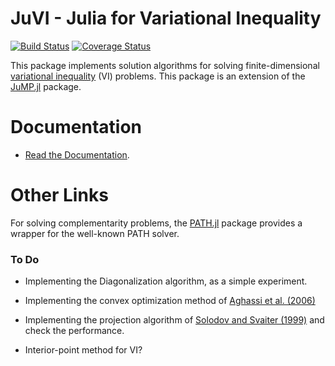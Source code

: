 # JuVI - Julia for Variational Inequality

[![Build Status](https://travis-ci.org/chkwon/JuVI.jl.svg?branch=master)](https://travis-ci.org/chkwon/JuVI.jl)
[![Coverage Status](https://coveralls.io/repos/chkwon/JuVI.jl/badge.svg)](https://coveralls.io/r/chkwon/JuVI.jl)

This package implements solution algorithms for solving finite-dimensional [variational inequality](https://en.wikipedia.org/wiki/Variational_inequality) (VI) problems. This package is an extension of the [JuMP.jl](https://github.com/JuliaOpt/JuMP.jl) package.

# Documentation

- [Read the Documentation](http://juvijl.readthedocs.org/).


# Other Links

For solving complementarity problems, the [PATH.jl](https://github.com/chkwon/PATH.jl) package provides a wrapper for the well-known PATH solver.




### To Do

- Implementing the Diagonalization algorithm, as a simple experiment.

- Implementing the convex optimization method of [Aghassi et al. (2006)](http://dx.doi.org/10.1016/j.orl.2005.09.006)

- Implementing the projection algorithm of [Solodov and Svaiter (1999)](http://dx.doi.org/10.1137/S0363012997317475) and check the performance.

- Interior-point method for VI?
